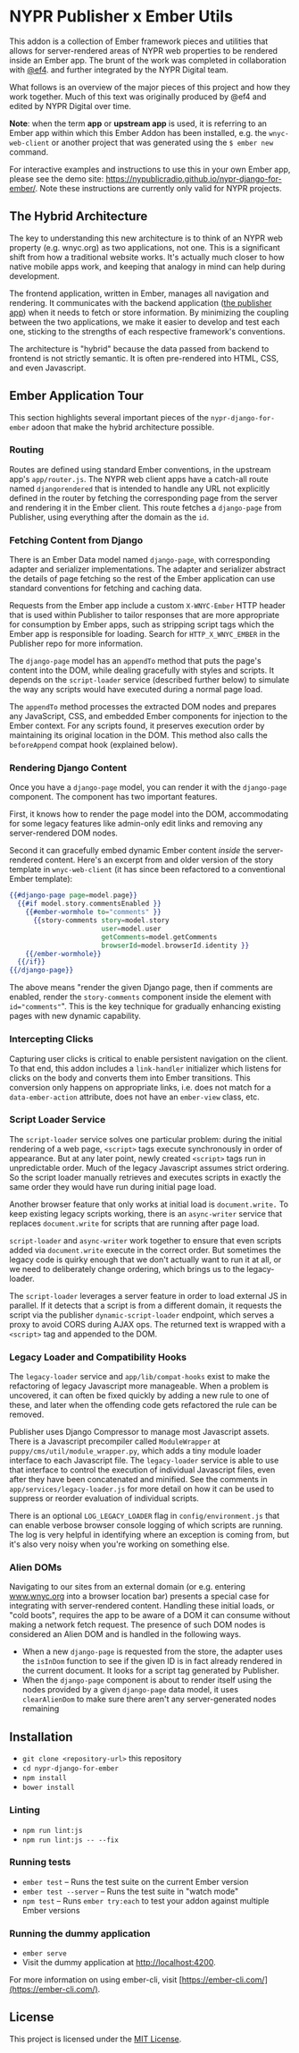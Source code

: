 # NYPR Publisher x Ember Utils

This addon is a collection of Ember framework pieces and utilities that allows for server-rendered areas of NYPR web properties to be rendered inside an Ember app. The brunt of the work was completed in collaboration with [@ef4](https://github.com/ef4). and further integrated by the NYPR Digital team.

What follows is an overview of the major pieces of this project and how they work together. Much of this text was originally produced by @ef4 and edited by NYPR Digital over time.

**Note**: when the term **app** or **upstream app** is used, it is referring to an Ember app within which this Ember Addon has been installed, e.g. the `wnyc-web-client` or another project that was generated using the `$ ember new` command.

For interactive examples and instructions to use this in your own Ember app, please see the demo site: https://nypublicradio.github.io/nypr-django-for-ember/. Note these instructions are currently only valid for NYPR projects.

## The Hybrid Architecture

The key to understanding this new architecture is to think of an NYPR web property (e.g. wnyc.org) as two applications, not one. This is a significant shift from how a traditional website works. It's actually much closer to how native mobile apps work, and keeping that analogy in mind can help during development.

The frontend application, written in Ember, manages all navigation and rendering. It communicates with the backend application ([the publisher app](https://github.com/nypublicradio/publisher)) when it needs to fetch or store information. By minimizing the coupling between the two applications, we make it easier to develop and test each one, sticking to the strengths of each respective framework's conventions.

The architecture is "hybrid" because the data passed from backend to frontend is not strictly semantic. It is often pre-rendered into HTML, CSS, and even Javascript.

## Ember Application Tour

This section highlights several important pieces of the `nypr-django-for-ember` adoon that make the hybrid architecture possible.

### Routing
Routes are defined using standard Ember conventions, in the upstream app's `app/router.js`. The NYPR web client apps have a catch-all route named `djangorendered` that is intended to handle any URL not explicitly defined in the router by fetching the corresponding page from the server and rendering it in the Ember client. This route fetches a `django-page` from Publisher, using everything after the domain as the `id`.

### Fetching Content from Django
There is an Ember Data model named `django-page`, with corresponding adapter and serializer implementations. The adapter and serializer abstract the details of page fetching so the rest of the Ember application can use standard conventions for fetching and caching data.

Requests from the Ember app include a custom `X-WNYC-Ember` HTTP header that is used within Publisher to tailor responses that are more appropriate for consumption by Ember apps, such as stripping script tags which the Ember app is responsible for loading. Search for `HTTP_X_WNYC_EMBER` in the Publisher repo for more information.

The `django-page` model has an `appendTo` method that puts the page's content into the DOM, while dealing gracefully with styles and scripts. It depends on the `script-loader` service (described further below) to simulate the way any scripts would have executed during a normal page load.

The `appendTo` method processes the extracted DOM nodes and prepares any JavaScript, CSS, and embedded Ember components for injection to the Ember context. For any scripts found, it preserves execution order by maintaining its original location in the DOM. This method also calls the `beforeAppend` compat hook (explained below).

### Rendering Django Content
Once you have a `django-page` model, you can render it with the `django-page` component. The component has two important features.

First, it knows how to render the page model into the DOM, accommodating for some legacy features like admin-only edit links and removing any server-rendered DOM nodes.

Second it can gracefully embed dynamic Ember content *inside* the server-rendered content. Here's an excerpt from and older version of the story template in `wnyc-web-client` (it has since been refactored to a conventional Ember template):

```handlebars
{{#django-page page=model.page}}
  {{#if model.story.commentsEnabled }}
    {{#ember-wormhole to="comments" }}
      {{story-comments story=model.story
                       user=model.user
                       getComments=model.getComments
                       browserId=model.browserId.identity }}
    {{/ember-wormhole}}
  {{/if}}
{{/django-page}}
```

The above means "render the given Django page, then if comments are enabled, render the `story-comments` component inside the element with `id="comments"`". This is the key technique for gradually enhancing existing pages with new dynamic capability.

### Intercepting Clicks
Capturing user clicks is critical to enable persistent navigation on the client. To that end, this addon includes a `link-handler` initializer which listens for clicks on the body and converts them into Ember transitions. This conversion only happens on appropriate links, i.e. does not match for a `data-ember-action` attribute, does not have an `ember-view` class, etc.

### Script Loader Service
The `script-loader` service solves one particular problem: during the initial rendering of a web page, `<script>` tags execute synchronously in order of appearance. But at any later point, newly created `<script>` tags run in unpredictable order. Much of the legacy Javascript assumes strict ordering. So the script loader manually retrieves and executes scripts in exactly the same order they would have run during initial page load.

Another browser feature that only works at initial load is `document.write.` To keep existing legacy scripts working, there is an `async-writer` service that replaces `document.write` for scripts that are running after page load.

`script-loader` and `async-writer` work together to ensure that even scripts added via `document.write` execute in the correct order. But sometimes the legacy code is quirky enough that we don't actually want to run it at all, or we need to deliberately change ordering, which brings us to the legacy-loader.

The `script-loader` leverages a server feature in order to load external JS in parallel. If it detects that a script is from a different domain, it requests the script via the publisher `dynamic-script-loader` endpoint, which serves a proxy to avoid CORS during AJAX ops. The returned text is wrapped with a `<script>` tag and appended to the DOM.

### Legacy Loader and Compatibility Hooks
The `legacy-loader` service and `app/lib/compat-hooks` exist to make the refactoring of legacy Javascript more manageable. When a problem is uncovered, it can often be fixed quickly by adding a new rule to one of these, and later when the offending code gets refactored the rule can be removed.

Publisher uses Django Compressor to manage most Javascript assets. There is a Javascript precompiler called `ModuleWrapper` at `puppy/cms/util/module_wrapper.py`, which adds a tiny module loader interface to each Javascript file. The `legacy-loader` service is able to use that interface to control the execution of individual Javascript files, even after they have been concatenated and minified. See the comments in `app/services/legacy-loader.js` for more detail on how it can be used to suppress or reorder evaluation of individual scripts.

There is an optional `LOG_LEGACY_LOADER` flag in `config/environment.js` that can enable verbose browser console logging of which scripts are running. The log is very helpful in identifying where an exception is coming from, but it's also very noisy when you're working on something else.

### Alien DOMs
Navigating to our sites from an external domain (or e.g. entering www.wnyc.org into a browser location bar) presents a special case for integrating with server-rendered content. Handling these initial loads, or "cold boots", requires the app to be aware of a DOM it can consume without making a network fetch request. The presence of such DOM nodes is considered an Alien DOM and is handled in the following ways.

* When a new `django-page` is requested from the store, the adapter uses the `isInDom` function to see if the given ID is in fact already rendered in the current document. It looks for a script tag generated by Publisher.
* When the `django-page` component is about to render itself using the nodes provided by a given `django-page` data model, it uses `clearAlienDom` to make sure there aren't any server-generated nodes remaining


Installation
------------------------------------------------------------------------------

* `git clone <repository-url>` this repository
* `cd nypr-django-for-ember`
* `npm install`
* `bower install`

### Linting

* `npm run lint:js`
* `npm run lint:js -- --fix`

### Running tests

* `ember test` – Runs the test suite on the current Ember version
* `ember test --server` – Runs the test suite in "watch mode"
* `npm test` – Runs `ember try:each` to test your addon against multiple Ember versions

### Running the dummy application

* `ember serve`
* Visit the dummy application at [http://localhost:4200](http://localhost:4200).

For more information on using ember-cli, visit [https://ember-cli.com/](https://ember-cli.com/).

License
------------------------------------------------------------------------------

This project is licensed under the [MIT License](LICENSE.md).

